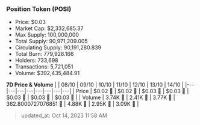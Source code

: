 
  ### Position Token (POSI)
  - Price: $0.03
  - Market Cap: $2,332,685.37
  - Max Supply: 100,000,000
  - Total Supply: 90,971,209.005
  - Circulating Supply: 90,191,280.839
  - Total Burn: 779,928.166
  - Holders: 733,698
  - Transactions: 5,721,051
  - Volume: $392,435,484.91

  **7D Price & Volume**
  | | 08&#x2F;10 | 09&#x2F;10 | 10&#x2F;10 | 11&#x2F;10 | 12&#x2F;10 | 13&#x2F;10 | 14&#x2F;10 |
  |---|---|---|---|---|---|---|---|
  | Price | $0.02 🚀 | $0.02 🔻 | $0.03 🚀 | $0.03 🚀 | $0.03 🚀 | $0.03 🔻 | $0.03 🚀 |
  | Volume | 3.74K 🚀 | 2.41K 🔻 | 3.77K 🚀 | 362.8000727076851 🔻 | 4.88K 🚀 | 2.95K 🔻 | 3.09K 🚀 |

  > updated_at: Oct 14, 2023 11:58 AM
